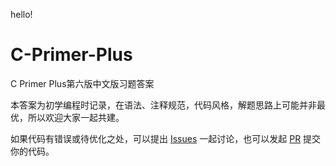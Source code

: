 hello!
# C-Primer-Plus

C Primer Plus第六版中文版习题答案

本答案为初学编程时记录，在语法、注释规范，代码风格，解题思路上可能并非最优，所以欢迎大家一起共建。

如果代码有错误或待优化之处，可以提出 [Issues](https://github.com/zhayujie/C-Primer-Plus/issues) 一起讨论，也可以发起 [PR](https://github.com/zhayujie/C-Primer-Plus/pulls) 提交你的代码。
